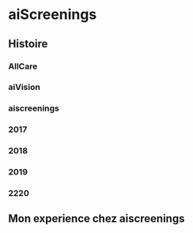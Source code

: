 # aiScreenings

## Histoire

### AllCare

### aiVision

### aiscreenings

### 2017

### 2018

### 2019

### 2220

## Mon experience chez aiscreenings
